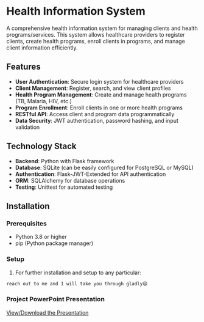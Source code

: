 # Health Information System

A comprehensive health information system for managing clients and health programs/services. This system allows healthcare providers to register clients, create health programs, enroll clients in programs, and manage client information efficiently.

## Features

- **User Authentication**: Secure login system for healthcare providers
- **Client Management**: Register, search, and view client profiles
- **Health Program Management**: Create and manage health programs (TB, Malaria, HIV, etc.)
- **Program Enrollment**: Enroll clients in one or more health programs
- **RESTful API**: Access client and program data programmatically
- **Data Security**: JWT authentication, password hashing, and input validation

## Technology Stack

- **Backend**: Python with Flask framework
- **Database**: SQLite (can be easily configured for PostgreSQL or MySQL)
- **Authentication**: Flask-JWT-Extended for API authentication
- **ORM**: SQLAlchemy for database operations
- **Testing**: Unittest for automated testing

## Installation

### Prerequisites

- Python 3.8 or higher
- pip (Python package manager)

### Setup

1. For further installation and setup to any particular:
```bash
reach out to me and I will take you through gladly😄
```

### Project PowerPoint Presentation
<a href="https://docs.google.com/presentation/d/1kY16JBugwbhupcL9kql1Fvh5Ba6WNpFL/edit?usp=sharing&ouid=109588475878739037829&rtpof=true&sd=true">View/Download the Presentation</a>

